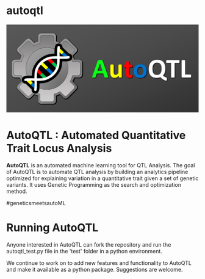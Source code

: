 # autoqtl

[![Logo](./docs/FinalLogo_Big.png)]()

AutoQTL : Automated Quantitative Trait Locus Analysis
==================================

**AutoQTL** is an automated machine learning tool for QTL Analysis.
The goal of AutoQTL is to automate QTL analysis by building an analytics pipeline optimized for explaining variation in a quantitative trait given a set of genetic variants. It uses Genetic Programming as the search and optimization method. 

#geneticsmeetsautoML

Running AutoQTL
==================================
Anyone interested in AutoQTL can fork the repository and run the autoqtl_test.py file in the 'test' folder in a python environment.
 
We continue to work on to add new features and functionality to AutoQTL and make it available as a python package. 
Suggestions are welcome.

